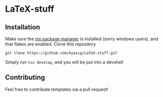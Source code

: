 # LaTeX-stuff

## Installation

Make sure the [nix package manager](https://nixos.org/) is installed (sorry windows users), and that flakes are enabled. Clone this repository

```git clone https://github.com/kyasig/LaTeX-stuff.git```

Simply run ``nix develop``, and you will be put into a devshell

## Contributing
Feel free to contribute templates via a pull request!
